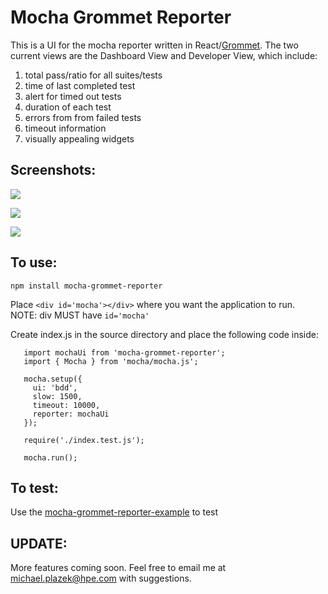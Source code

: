 # Mocha Grommet Reporter

This is a UI for the mocha reporter written in React/[Grommet](https://grommet.github.io/). The two current views are the Dashboard View and Developer View, which include: <br />
1. total pass/ratio for all suites/tests
1. time of last completed test
1. alert for timed out tests <br />
1. duration of each test
1. errors from from failed tests
1. timeout information
1. visually appealing widgets

## Screenshots:

![](https://github.com/michaelplazek/mocha-grommet-reporter/blob/master/dash.PNG)

![](https://github.com/michaelplazek/mocha-grommet-reporter/blob/master/dev.PNG)

![](https://github.com/michaelplazek/mocha-grommet-reporter/blob/master/test.PNG)

## To use:

`npm install mocha-grommet-reporter`

Place `<div id='mocha'></div>` where you want the application to run. <br />NOTE: div MUST have `id='mocha'`

Create index.js in the source directory and place the following code inside:

```
   import mochaUi from 'mocha-grommet-reporter';
   import { Mocha } from 'mocha/mocha.js';
   
   mocha.setup({
     ui: 'bdd',
     slow: 1500,
     timeout: 10000,
     reporter: mochaUi
   });
   
   require('./index.test.js');
   
   mocha.run();
```
 
## To test:

Use the [mocha-grommet-reporter-example](https://github.com/michaelplazek/mocha-grommet-reporter-example.git) to test 

## UPDATE:

More features coming soon. Feel free to email me at michael.plazek@hpe.com with suggestions.
   
   
